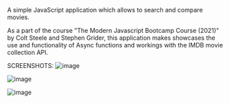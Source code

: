 A simple JavaScript application which allows to search and compare movies.  

As a part of the course "The Modern Javascript Bootcamp Course (2021)" by Colt Steele and Stephen Grider, this application makes showcases the use and functionality of Async functions and workings with the IMDB movie collection API.

SCREENSHOTS:
![image](https://user-images.githubusercontent.com/61860925/178138300-fc4d69a4-5f7c-4c81-86c6-f9898a899332.png)

![image](https://user-images.githubusercontent.com/61860925/178138354-ed398892-874b-4974-8f86-2ead10035a14.png)

![image](https://user-images.githubusercontent.com/61860925/178138370-c2f110db-edcd-419c-abfb-180ed8519b90.png)
